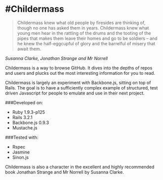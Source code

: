 #Childermass
===========

> Childermass knew what old people by firesides are thinking of, though no one has asked them in years. Childermass knew what young men hear in the rattling of the drums and the tooting of the pipes that makes them leave their homes and go to be soldiers – and he knew the half-eggcupful of glory and the barrelful of misery that await them.

*Susanna Clarke, Jonathan Strange and Mr Norrell*

Childermass is a way to browse GitHub. It dives into the depths of repos and users and plucks out the most interesting information for you to read.

Childermass is largely an experiment with Backbone.js, sitting on top of Rails. The goal is to have a sufficiently complex example of structured, test driven Javascript for people to emulate and use in their next project.

###Developed on:

* Ruby 1.9.3-p125
* Rails 3.2.1
* Backbone.js 0.9.3
* Mustache.js

###Tested with:

* Rspec
* Jasmine
* Sinon.js

Childermass is also a character in the excellent and highly recommended book Jonathan Strange and Mr Norrell by Susanna Clarke.
